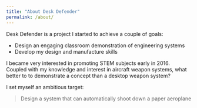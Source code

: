 ```yaml
---
title: "About Desk Defender"
permalink: /about/
---
```


Desk Defender is a project I started to achieve a couple of goals:

* Design an engaging classroom demonstration of engineering systems
* Develop my design and manufacture skills

I became very interested in promoting STEM subjects early in 2016. Coupled with my knowledge and interest in aircraft weapon systems, what better to to demonstrate a concept than a desktop weapon system?

I set myself an ambitious target:

> Design a system that can automatically shoot down a paper aeroplane